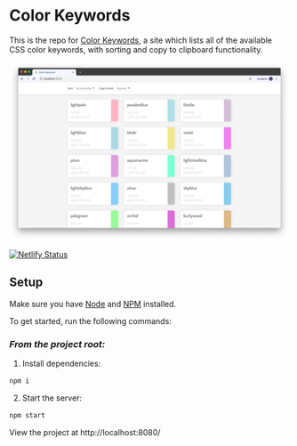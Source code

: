 # Color Keywords

This is the repo for [Color Keywords](https://www.colorkeywords.com), a site which lists all of the available CSS color keywords, with sorting and copy to clipboard functionality.

![Demo screenshot](./demo-screenshot.png 'Demo screenshot')

[![Netlify Status](https://api.netlify.com/api/v1/badges/19534308-23e8-46b2-90fb-c570bf57c533/deploy-status)](https://app.netlify.com/sites/color-keywords/deploys)

## Setup

Make sure you have [Node](https://nodejs.org/en/) and [NPM](https://www.npmjs.com/) installed.

To get started, run the following commands:

### _From the project root:_

1. Install dependencies:

```sh
npm i
```

2. Start the server:

```sh
npm start
```

View the project at http://localhost:8080/
